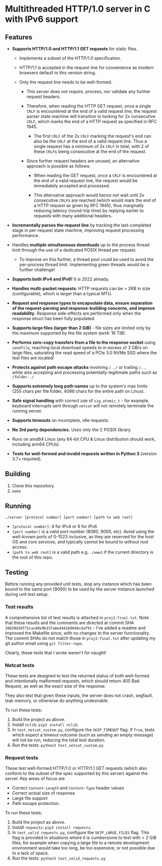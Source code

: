 # Multithreaded HTTP/1.0 server in C with IPv6 support

## Features

- **Supports HTTP/1.0 and HTTP/1.1 GET requests** for static files.

  - Implements a subset of the HTTP/1.0 specification.
  - HTTP/1.1 is accepted in the request line for convenience as modern browsers
    default to this version string.
  - Only the request line needs to be well-formed.

    - This server does not require, process, nor validate any further request
      headers.

    - Therefore, when reading the HTTP GET request, once a single `CRLF` is
      encountered at the end of a valid request line, the request parser state
      machine will transition to looking for 2x consecutive `CRLF`, which marks
      the end of a HTTP request as specified in RFC 1945.

      - The first `CRLF` of the 2x `CRLF` marking the request's end can also be
        the `CRLF` at the end of a valid request line. Thus a single request has
        a minimum of 2x `CRLF` in total, with 2 of these `CRLF`s being
        consecutive at the end of the request.

    - Since further request headers are unused, an alternative approach is
      possible as follows:

      - When reading the GET request, once a `CRLF` is encountered at the end of
        a valid request line, the request would be immediately accepted and
        processed.

      - This alternative approach would hence not wait until 2x consecutive
        `CRLF`s are reached (which would mark the end of a HTTP request as given
        by RFC 1945), thus marginally reducing latency (round-trip time) by
        replying earlier to requests with many additional headers.

- **Incrementally parses the request line** by tracking the last-completed stage
  in per-request state machine, improving request processing performance.

- Handles **multiple simultaneous downloads** up to the process thread limit
  through the use of a dedicated POSIX thread per request.

  - To improve on this further, a thread pool could be used to avoid the
    per-process thread limit. Implementing green threads would be a further
    challenge!

- **Supports both IPv4 and IPv6!** It _is_ 2022 already.

- **Handles multi-packet requests**: HTTP requests can be > 2KB in size
  (configurable), which is larger than a typical MTU.

- **Request and response types to encapsulate data, ensure separation of the
  request-parsing and response-building concerns, and improve readability**.
  Response side-effects are performed only when the response struct has been
  fully populated.

- **Supports large files (larger than 2 GiB)** - file sizes are limited only by
  the maximum supported by the file system (ext4: 16 TiB).

- **Performs zero-copy transfers from a file to the response socket** using
  `sendfile`, reaching local download speeds to in excess of 3 GB/s on large
  files, saturating the read speed of a PCIe 3.0 NVMe SSD where the test files
  are located!

- **Protects against path escape attacks** involving `/../` or trailing `/..`,
  while also accepting and processing potentially-legitimate paths such as
  `/folder../`

- **Supports extremely long path names** up to the system's max limits (255
  chars per file folder, 4096 chars for the entire path on Linux).

- **Safe signal handling** with correct use of `sig_atomic_t` - for example,
  keyboard interrupts sent through `netcat` will not remotely terminate the
  running server.

- **Supports timeouts** on incomplete, idle requests.

- **No 3rd party dependencies.** Uses only the C POSIX library.

- Runs on amd64 Linux (any 64-bit CPU & Linux distribution should work,
  including arm64 CPUs).

- **Tests for well-formed and invalid requests written in Python 3** (version
  3.7+ required).

## Building

1. Clone this repository.
2. `make`

## Running

`./server [protocol number] [port number] [path to web root]`

- `[protocol number]`: 4 for IPv4 or 6 for IPv6
- `[port number]` is a valid port number (8080, 9000, etc). Avoid using the
  well-known ports of 0-1023 inclusive, as they are reserved for the host OS and
  core services, and typically cannot be bound to without root access.
- `[path to web root]` is a valid path e.g. `./www1` if the current directory is
  the root of this repo.

## Testing

Before running any provided unit tests, stop any instance which has been bound
to the same port (9000) to be used by the server instance launched during unit
test setup.

### Test results

A comprehensive list of test results is attached in `proj2-final.txt`. Note that
these results and the comments are directed at commit SHA
`20039d3df71cac80e9b33fa6e444169040cdaf91` - I've added a readme and improved
the Makefile since, with no changes to the server functionality. The commit SHAs
do not match those in `proj2-final.txt` after updating my git author email using
`git filter-repo`.

Clearly, these tests that I wrote weren't for naught!

### Netcat tests

These tests are designed to test the returned status of both well-formed and
intentionally malformed requests, which should return 400 Bad Request, as well
as the exact size of the response.

They also test that given these inputs, the server does not crash, segfault,
leak memory, or otherwise do anything undesirable.

To run these tests:

1. Build the project as above.
2. Install `nclib`: `pip3 install nclib`.
3. In `test_netcat_custom.py`, configure the `SKIP_TIMEOUT` flag. If `True`,
   tests which expect a timeout outcome (such as sending an empty message) will
   not be run, reducing the total test duration.
4. Run the tests: `python3 test_netcat_custom.py`

### Request tests

These test well-formed HTTP/1.0 or HTTP/1.1 GET requests (which also conform to
the subset of the spec supported by this server) against the server. Key areas
of focus are

- Correct `Content-Length` and `Content-Type` header values
- Correct actual size of response
- Large file support
- Path escape protection.

To run these tests:

1. Build the project as above.
2. Install `requests`: `pip3 install requests`.
3. In `test_valid_requests.py`, configure the `SKIP_LARGE_FILES` flag. This flag
   is provided in situations where it is cumbersome to test with > 2 GiB files,
   for example when copying a large file to a remote development environment
   would take too long, be too expensive, or not possible due to a lack of
   space.
4. Run the tests: `python3 test_valid_requests.py`
